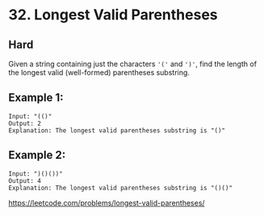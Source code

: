 # 32. Longest Valid Parentheses

## **Hard**

Given a string containing just the characters `'('` and `')'`, find the length of the longest valid (well-formed) parentheses substring.

## Example 1:

```
Input: "(()"
Output: 2
Explanation: The longest valid parentheses substring is "()"
```

## Example 2:

```
Input: ")()())"
Output: 4
Explanation: The longest valid parentheses substring is "()()"
```

https://leetcode.com/problems/longest-valid-parentheses/
